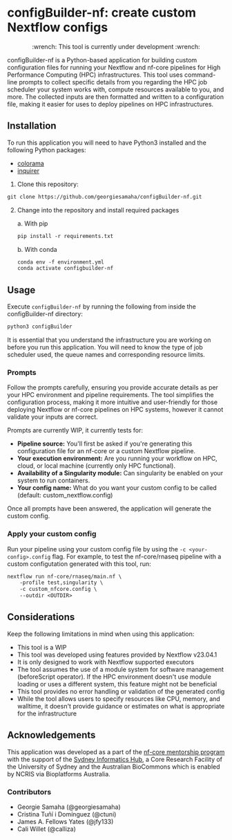 # configBuilder-nf: create custom Nextflow configs

<p align="center">
:wrench: This tool is currently under development :wrench:
</p>

configBuilder-nf is a Python-based application for building custom configuration files for running your Nextflow and nf-core pipelines for High Performance Computing (HPC) infrastructures. This tool uses command-line prompts to collect specific details from you regarding the HPC job scheduler your system works with, compute resources available to you, and more. The collected inputs are then formatted and written to a configuration file, making it easier for uses to deploy pipelines on HPC infrastructures.

## Installation 

To run this application you will need to have Python3 installed and the following Python packages: 

* [colorama](https://pypi.org/project/colorama/)
* [inquirer](https://pypi.org/project/inquirer/)

1. Clone this repository:
```default
git clone https://github.com/georgiesamaha/configBuilder-nf.git
```

2. Change into the repository and install required packages

   a. With pip

   ```default
   pip install -r requirements.txt 
   ```

   b. With conda

   ```default
   conda env -f environment.yml
   conda activate configbuilder-nf
   ```
   
## Usage 

Execute `configBuilder-nf` by running the following from inside the configBuilder-nf directory: 

```default
python3 configBuilder
```

It is essential that you understand the infrastructure you are working on before you run this application. You will need to know the type of job scheduler used, the queue names and corresponding resource limits.  

### Prompts 

Follow the prompts carefully, ensuring you provide accurate details as per your HPC environment and pipeline requirements. The tool simplifies the configuration process, making it more intuitive and user-friendly for those deploying Nextflow or nf-core pipelines on HPC systems, however it cannot validate your inputs are correct. 

Prompts are currently WIP, it currently tests for: 

* **Pipeline source:** You'll first be asked if you're generating this configuration file for an nf-core or a custom Nextflow pipeline. 
* **Your execution environment:** Are you running your workflow on HPC, cloud, or local machine (currently only HPC functional). 
* **Availability of a Singularity module:** Can singularity be enabled on your system to run containers. 
* **Your config name:** What do you want your custom config to be called (default: custom_nextflow.config)

Once all prompts have been answered, the application will generate the custom config. 

### Apply your custom config

Run your pipeline using your custom config file by using the `-c <your-config>.config` flag. For example, to test the nf-core/rnaseq pipeline with a custom configutation generated with this tool, run: 

```default
nextflow run nf-core/rnaseq/main.nf \
    -profile test,singularity \
    -c custom_nfcore.config \
    --outdir <OUTDIR>
```

## Considerations

Keep the following limitations in mind when using this application: 

* This tool is a WIP 
* This tool was developed using features provided by Nextflow v23.04.1
* It is only designed to work with Nextflow supported executors 
* The tool assumes the use of a module system for software management (beforeScript operator). If the HPC environment doesn't use module loading or uses a different system, this feature might not be beneficial
* This tool provides no error handling or validation of the generated config 
* While the tool allows users to specify resources like CPU, memory, and walltime, it doesn't provide guidance or estimates on what is appropriate for the infrastructure

## Acknowledgements 

This application was developed as a part of the [nf-core mentorship program](https://nf-co.re/mentorships) with the support of the [Sydney Informatics Hub](https://github.com/Sydney-Informatics-Hub), a Core Research Facility of the University of Sydney and the Australian BioCommons which is enabled by NCRIS via Bioplatforms Australia. 

### Contributors

* Georgie Samaha (@georgiesamaha)
* Cristina Tuñí i Domínguez (@ctuni)
* James A. Fellows Yates (@jfy133)
* Cali Willet (@calliza)
